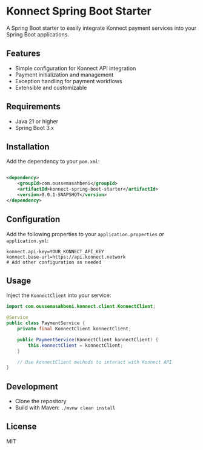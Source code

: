 # Konnect Spring Boot Starter

A Spring Boot starter to easily integrate Konnect payment services into your Spring Boot applications.

## Features

- Simple configuration for Konnect API integration
- Payment initialization and management
- Exception handling for payment workflows
- Extensible and customizable

## Requirements

- Java 21 or higher
- Spring Boot 3.x

## Installation

Add the dependency to your `pom.xml`:

```xml

<dependency>
    <groupId>com.oussemasahbeni</groupId>
    <artifactId>konnect-spring-boot-starter</artifactId>
    <version>0.0.1-SNAPSHOT</version>
</dependency>
```

## Configuration

Add the following properties to your `application.properties` or `application.yml`:

```properties
konnect.api-key=YOUR_KONNECT_API_KEY
konnect.base-url=https://api.konnect.network
# Add other configuration as needed
```

## Usage

Inject the `KonnectClient` into your service:

```java
import com.oussemasahbeni.konnect.client.KonnectClient;

@Service
public class PaymentService {
    private final KonnectClient konnectClient;

    public PaymentService(KonnectClient konnectClient) {
        this.konnectClient = konnectClient;
    }

    // Use konnectClient methods to interact with Konnect API
}
```

## Development

- Clone the repository
- Build with Maven: `./mvnw clean install`

## License

MIT

